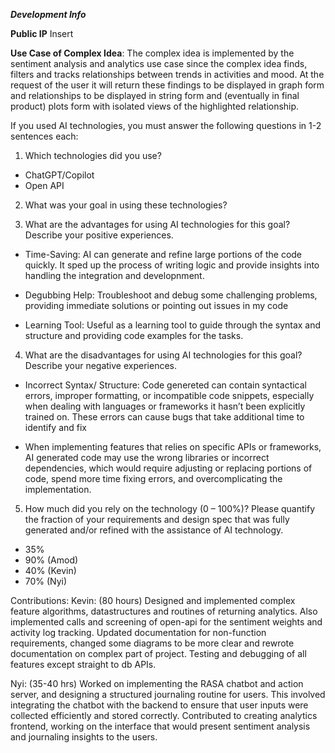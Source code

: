 
***Development Info***

**Public IP**
Insert

**Use Case of Complex Idea**:
The complex idea is implemented by the sentiment analysis and analytics use case since the complex idea finds, filters and tracks relationships between trends in activities and mood. At the request of the user it will return these findings to be displayed in graph form and relationships to be displayed in string form and (eventually in final product) plots form with isolated views of the highlighted relationship.



If you used AI technologies, you must answer the following questions in 1-2 sentences each:
1. Which technologies did you use? 
- ChatGPT/Copilot
- Open API
2. What was your goal in using these technologies?

3. What are the advantages for using AI technologies for this goal? Describe your positive
experiences.

- Time-Saving: AI can generate and refine large portions of the code quickly. It sped up the process of writing logic and provide insights into handling the integration and developnment. 

- Degubbing Help: Troubleshoot and debug some challenging problems, providing immediate solutions or pointing out issues in my code

- Learning Tool:  Useful as a learning tool to guide through the syntax and structure and providing code examples for the tasks.

4. What are the disadvantages for using AI technologies for this goal? Describe your negative
experiences.

- Incorrect Syntax/ Structure: Code genereted can contain syntactical errors, improper formatting, or incompatible code snippets, especially when dealing with languages or frameworks it hasn’t been explicitly trained on. These errors can cause bugs that take additional time to identify and fix

- When implementing features that relies on specific APIs or frameworks, AI generated code may use the wrong libraries or incorrect dependencies, which would require adjusting or replacing portions of code, spend more time fixing errors, and overcomplicating the implementation.


5. How much did you rely on the technology (0 – 100%)? Please quantify the fraction of your
requirements and design spec that was fully generated and/or refined with the assistance of
AI technology.
- 35%
- 90% (Amod)
- 40% (Kevin)
- 70% (Nyi)

Contributions:
Kevin: (80 hours) Designed and implemented complex feature algorithms, datastructures and routines of returning analytics. Also implemented calls and screening of open-api for the sentiment weights and activity log tracking. Updated documentation for non-function requirements, changed some diagrams to be more clear and rewrote documentation on complex part of project. Testing and debugging of all features except straight to db APIs.

Nyi: (35-40 hrs) Worked on implementing the RASA chatbot and action server, and designing a structured journaling routine for users. This involved integrating the chatbot with the backend to ensure that user inputs were collected efficiently and stored correctly. Contributed to creating analytics frontend, working on the interface that would present sentiment analysis and journaling insights to the users.